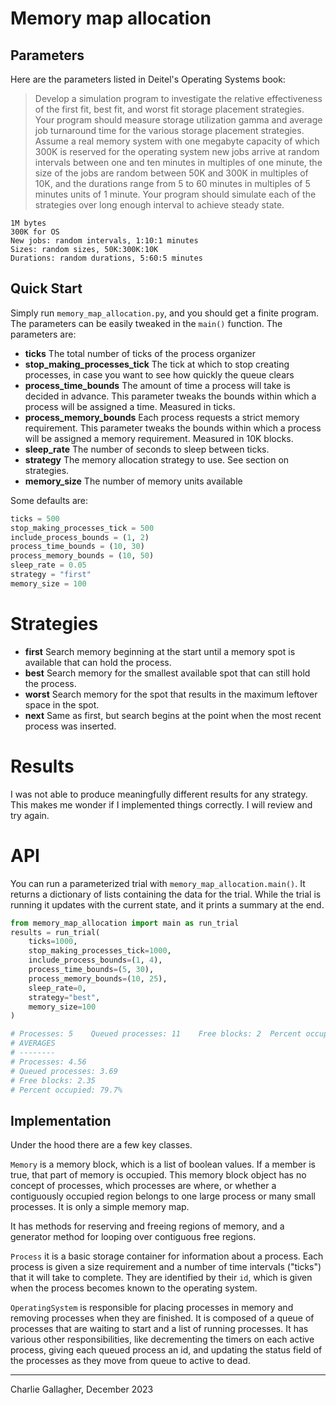 # Memory map allocation
## Parameters
Here are the parameters listed in Deitel's Operating Systems book:

> Develop a simulation program to investigate the relative effectiveness of the first fit, best fit, and worst fit storage placement strategies. Your program should measure storage utilization gamma and average job turnaround time for the various storage placement strategies. Assume a real memory system with one megabyte capacity of which 300K is reserved for the operating system new jobs arrive at random intervals between one and ten minutes in multiples of one minute, the size of the jobs are random between 50K and 300K in multiples of 10K, and the durations range from 5 to 60 minutes in multiples of 5 minutes units of 1 minute. Your program should simulate each of the strategies over long enough interval to achieve steady state.

```
1M bytes
300K for OS
New jobs: random intervals, 1:10:1 minutes
Sizes: random sizes, 50K:300K:10K
Durations: random durations, 5:60:5 minutes
```


## Quick Start

Simply run `memory_map_allocation.py`, and you should get a finite program. The parameters can be easily tweaked in the ``main()`` function. The parameters are:

- **ticks** The total number of ticks of the process organizer
- **stop_making_processes_tick** The tick at which to stop creating processes, in case you want to see how quickly the queue clears
- **process_time_bounds** The amount of time a process will take is decided in advance. This parameter tweaks the bounds within which a process will be assigned a time. Measured in ticks.
- **process_memory_bounds** Each process requests a strict memory requirement. This parameter tweaks the bounds within which a process will be assigned a memory requirement. Measured in 10K blocks.
- **sleep_rate** The number of seconds to sleep between ticks.
- **strategy** The memory allocation strategy to use. See section on strategies.
- **memory_size** The number of memory units available

Some defaults are:

```py
ticks = 500
stop_making_processes_tick = 500
include_process_bounds = (1, 2)
process_time_bounds = (10, 30)
process_memory_bounds = (10, 50)
sleep_rate = 0.05
strategy = "first"
memory_size = 100
```


# Strategies

- **first** Search memory beginning at the start until a memory spot is available that can hold the process.
- **best** Search memory for the smallest available spot that can still hold the process.
- **worst** Search memory for the spot that results in the maximum leftover space in the spot.
- **next** Same as first, but search begins at the point when the most recent process was inserted.


# Results
I was not able to produce meaningfully different results for any strategy. This makes me wonder if I implemented things correctly. I will review and try again.

# API
You can run a parameterized trial with `memory_map_allocation.main()`. It returns a dictionary of lists containing the data for the trial. While the trial is running it updates with the current state, and it prints a summary at the end.

```py
from memory_map_allocation import main as run_trial
results = run_trial(
    ticks=1000,
    stop_making_processes_tick=1000,
    include_process_bounds=(1, 4),
    process_time_bounds=(5, 30),
    process_memory_bounds=(10, 25),
    sleep_rate=0,
    strategy="best",
    memory_size=100
)

# Processes: 5    Queued processes: 11    Free blocks: 2  Percent occupied: 96.0%                                    
# AVERAGES
# --------
# Processes: 4.56
# Queued processes: 3.69
# Free blocks: 2.35
# Percent occupied: 79.7%
```


## Implementation
Under the hood there are a few key classes.

`Memory` is a memory block, which is a list of boolean values. If a member is true, that part of memory is occupied. This memory block object has no concept of processes, which processes are where, or whether a contiguously occupied region belongs to one large process or many small processes. It is only a simple memory map.

It has methods for reserving and freeing regions of memory, and a generator method for looping over contiguous free regions.

`Process` it is a basic storage container for information about a process. Each process is given a size requirement and a number of time intervals ("ticks") that it will take to complete. They are identified by their `id`, which is given when the process becomes known to the operating system.

`OperatingSystem` is responsible for placing processes in memory and removing processes when they are finished. It is composed of a queue of processes that are waiting to start and a list of running processes. It has various other responsibilities, like decrementing the timers on each active process, giving each queued process an id, and updating the status field of the processes as they move from queue to active to dead.




---

Charlie Gallagher, December 2023